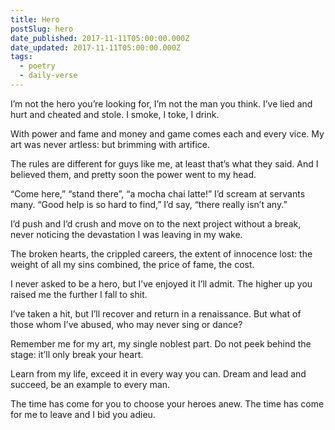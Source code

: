 ```yaml
---
title: Hero
postSlug: hero
date_published: 2017-11-11T05:00:00.000Z
date_updated: 2017-11-11T05:00:00.000Z
tags:
  - poetry
  - daily-verse
---
```


I’m not the hero you’re looking for,
I’m not the man you think.
I’ve lied and hurt and cheated and stole.
I smoke, I toke, I drink.

With power and fame and money and game
comes each and every vice.
My art was never artless:
but brimming with artifice.

The rules are different for guys like me,
at least that’s what they said.
And I believed them, and pretty soon
the power went to my head.

“Come here,” “stand there”, “a mocha chai latte!”
I’d scream at servants many.
“Good help is so hard to find,” I’d say,
“there really isn’t any.”

I’d push and I’d crush and move on to
the next project without a break,
never noticing the devastation I was
leaving in my wake.

The broken hearts, the crippled careers,
the extent of innocence lost:
the weight of all my sins combined,
the price of fame, the cost.

I never asked to be a hero,
but I’ve enjoyed it I’ll admit.
The higher up you raised me
the further I fall to shit.

I’ve taken a hit, but I’ll recover
and return in a renaissance.
But what of those whom I’ve abused,
who may never sing or dance?

Remember me for my art,
my single noblest part.
Do not peek behind the stage:
it’ll only break your heart.

Learn from my life, exceed it
in every way you can.
Dream and lead and succeed,
be an example to every man.

The time has come for you to
choose your heroes anew.
The time has come for me to leave
and I bid you adieu.
